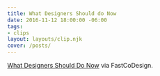 ```yaml
---
title: What Designers Should do Now
date: 2016-11-12 18:00:00 -06:00
tags:
- clips
layout: layouts/clip.njk
cover: /posts/
---
```


[What Designers Should Do Now](https://www.fastcodesign.com/3065502/what-designers-should-do-now) via FastCoDesign.